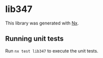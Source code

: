 # lib347

This library was generated with [Nx](https://nx.dev).

## Running unit tests

Run `nx test lib347` to execute the unit tests.
